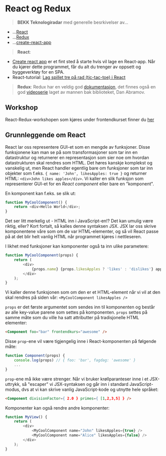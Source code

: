 # React og Redux

> **BEKK Teknologiradar** med generelle besrkivelser av...

-   ...[React](https://radar.bekk.no/tech2018/sprak-og-rammeverk/react)
-   ...[Redux](https://radar.bekk.no/tech2018/sprak-og-rammeverk/redux)
-   ...[create-react-app](https://radar.bekk.no/tech2018/verktoy/create-react-app)

> **React**:

-   [Create react app](https://github.com/facebookincubator/create-react-app)
    er et fint sted å starte hvis vil lage en React-app. Når du kjører dette programmet, får du alt du trenger av oppsett og byggeverktøy for en SPA.
-   React-tutorial: [Lag spillet tre på rad (tic-tac-toe) i React](https://facebook.github.io/react/tutorial/tutorial.html)

> **Redux**:
> Redux har en veldig god [dokumentasjon](http://redux.js.org/), det finnes også en god [videoserie](https://egghead.io/courses/getting-started-with-redux) laget av mannen bak biblioteket, Dan Abramov.

## Workshop

React-Redux-workshopen som kjøres under frontendkurset finner du [her](https://github.com/ewendel/redux-workshop)

## Grunnleggende om React

React lar oss representere GUI-et som en mengde av funksjoner. Disse funksjonene kan man se på som transformasjoner som tar inn en datastruktur og returnerer en representasjon som sier noe om hvordan datastrukturen skal rendres som HTML. Det høres kanskje komplekst og vanskelig ut, men React handler egentlig bare om funksjoner som tar inn objekter som f.eks. `{ name: 'John', likesApples: true }` og returner HTML: `<div>John likes apples</div>`. Vi kaller en slik funksjon som representerer GUI-et for en _React component_ eller bare en "komponent".

En komponent kan f.eks. se slik ut:

```javascript
function MyCoolComponent() {
    return <div>Hello World</div>;
}
```

Det ser litt merkelig ut - HTML inn i JavaScript-en!? Det kan umulig være riktig, eller?
Kort fortalt, så kalles denne syntaksen JSX. JSX lar oss skrive komponentene våre som om de var HTML-elementer, og så vil React passe på at det blir helt vanlig HTML når programmet kjøres i nettleseren.

I likhet med funksjoner kan komponenter også ta inn ulike parametere:

```javascript
function MyCoolComponent(props) {
    return (
        <div>
            {props.name} {props.likesApples ? 'likes' : 'dislikes'} apples
        </div>
    );
}
```

Vi kaller denne funksjonen som om den er et HTML-element når vi vil at den skal rendres på siden vår: `<MyCoolComponent likesApples />`

`props` er det første argumentet som sendes inn til komponenten og består av alle key-value parene som settes på komponenten. `props` settes på samme måte som du ville ha satt attributter på tradisjonelle HTML elementer:

```html
<Component foo="bar" frontendkurs="awesome" />
```

Disse `prop`-ene vil være tigjengelig inne i React-komponenten på følgende måte:

```javascript
function Component(props) {
    console.log(props) // { foo: 'bar', fagdag: 'awesome' }
    ...
}
```

`prop`-ene må ikke være strenger. Når vi bruker krøllparanteser inne i et JSX-uttrykk, så "escaper" vi JSX-syntaksen og går inn i standard JavaScript-modus, dvs at vi kan skrive vanlig JavaScript-kode og utnytte hele språket:

```html
<Component divisionFactor={ 2.0 } primes={ [1,2,3,5] } />
```

Komponenter kan også rendre andre komponenter:

```javascript
function MyView() {
    return (
        <div>
            <MyCoolComponent name="John" likesApples={true} />
            <MyCoolComponent name="Alice" likesApples={false} />
        </div>
    );
}
```

